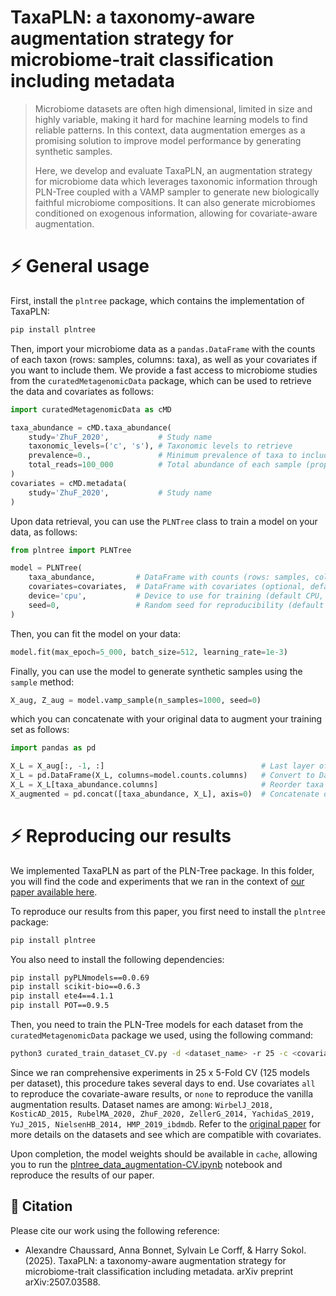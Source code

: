 # TaxaPLN: a taxonomy-aware augmentation strategy for microbiome-trait classification including metadata

> Microbiome datasets are often high dimensional, limited in size and highly variable, making it hard for machine learning models to find reliable patterns.
> In this context, data augmentation emerges as a promising solution to improve model performance by generating synthetic samples.
>
> Here, we develop and evaluate TaxaPLN, an augmentation strategy for microbiome data which leverages taxonomic information through PLN-Tree coupled with a VAMP sampler to generate new biologically faithful microbiome compositions. 
> It can also generate microbiomes conditioned on exogenous information, allowing for covariate-aware augmentation.

# ⚡️ General usage

First, install the `plntree` package, which contains the implementation of TaxaPLN:
```bash
pip install plntree
```

Then, import your microbiome data as a `pandas.DataFrame` with the counts of each taxon (rows: samples, columns: taxa), as well as your covariates if you want to include them.
We provide a fast access to microbiome studies from the `curatedMetagenomicData` package, which can be used to retrieve the data and covariates as follows:
```python
import curatedMetagenomicData as cMD

taxa_abundance = cMD.taxa_abundance(
    study='ZhuF_2020',           # Study name
    taxonomic_levels=('c', 's'), # Taxonomic levels to retrieve
    prevalence=0.,               # Minimum prevalence of taxa to include
    total_reads=100_000          # Total abundance of each sample (proportions to counts)
)
covariates = cMD.metadata(
    study='ZhuF_2020',           # Study name
)
```

Upon data retrieval, you can use the `PLNTree` class to train a model on your data, as follows:
```python
from plntree import PLNTree

model = PLNTree(
    taxa_abundance,         # DataFrame with counts (rows: samples, columns: taxa)
    covariates=covariates,  # DataFrame with covariates (optional, default None)
    device='cpu',           # Device to use for training (default CPU, or 'cuda' for GPU)
    seed=0,                 # Random seed for reproducibility (default None)
)
```

Then, you can fit the model on your data:
```python
model.fit(max_epoch=5_000, batch_size=512, learning_rate=1e-3)
```

Finally, you can use the model to generate synthetic samples using the `sample` method:
```python
X_aug, Z_aug = model.vamp_sample(n_samples=1000, seed=0)
```
which you can concatenate with your original data to augment your training set as follows:
```python
import pandas as pd

X_L = X_aug[:, -1, :]                                   # Last layer of the hierarchy contains the same entries as the original data
X_L = pd.DataFrame(X_L, columns=model.counts.columns)   # Convert to DataFrame, keeping columns in order of model counts
X_L = X_L[taxa_abundance.columns]                       # Reorder taxa according to the original count data
X_augmented = pd.concat([taxa_abundance, X_L], axis=0)  # Concatenate original and augmented data
```

# ⚡️ Reproducing our results

We implemented TaxaPLN as part of the PLN-Tree package. 
In this folder, you will find the code and experiments that we ran in the context of [our paper available here](https://arxiv.org/abs/2507.03588).

To reproduce our results from this paper, you first need to install the `plntree` package:
```bash
pip install plntree
```
You also need to install the following dependencies:
```bash
pip install pyPLNmodels==0.0.69
pip install scikit-bio==0.6.3
pip install ete4==4.1.1
pip install POT==0.9.5
```

Then, you need to train the PLN-Tree models for each dataset from the `curatedMetagenomicData` package we used, using the following command:
```bash
python3 curated_train_dataset_CV.py -d <dataset_name> -r 25 -c <covariates "none" or "all"> -e <max_epoch>
```
Since we ran comprehensive experiments in 25 x 5-Fold CV (125 models per dataset), this procedure takes several days to end.
Use covariates `all` to reproduce the covariate-aware results, or `none` to reproduce the vanilla augmentation results.
Dataset names are among: 
`WirbelJ_2018, KosticAD_2015, RubelMA_2020, ZhuF_2020, ZellerG_2014, YachidaS_2019, YuJ_2015, NielsenHB_2014, HMP_2019_ibdmdb`.
Refer to the [original paper](https://arxiv.org/abs/2507.03588) for more details on the datasets and see which are compatible with covariates.

Upon completion, the model weights should be available in `cache`, allowing you to run the [plntree_data_augmentation-CV.ipynb](https://github.com/AlexandreChaussard/PLNTree-package/blob/master/taxapln/plntree_data_augmentation-CV.ipynb) notebook and reproduce the results of our paper.

## 📜 Citation

Please cite our work using the following reference:

- Alexandre Chaussard, Anna Bonnet, Sylvain Le Corff, & Harry Sokol. (2025). TaxaPLN: a taxonomy-aware augmentation strategy for microbiome-trait classification including metadata. arXiv preprint arXiv:2507.03588.